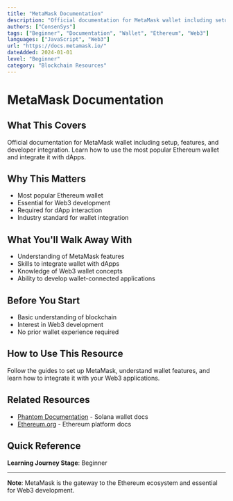 ```yaml
---
title: "MetaMask Documentation"
description: "Official documentation for MetaMask wallet including setup, features, and developer integration"
authors: ["ConsenSys"]
tags: ["Beginner", "Documentation", "Wallet", "Ethereum", "Web3"]
languages: ["JavaScript", "Web3"]
url: "https://docs.metamask.io/"
dateAdded: 2024-01-01
level: "Beginner"
category: "Blockchain Resources"
---
```


# MetaMask Documentation

## What This Covers

Official documentation for MetaMask wallet including setup, features, and developer integration. Learn how to use the most popular Ethereum wallet and integrate it with dApps.

## Why This Matters

- Most popular Ethereum wallet
- Essential for Web3 development
- Required for dApp interaction
- Industry standard for wallet integration

## What You'll Walk Away With

- Understanding of MetaMask features
- Skills to integrate wallet with dApps
- Knowledge of Web3 wallet concepts
- Ability to develop wallet-connected applications

## Before You Start

- Basic understanding of blockchain
- Interest in Web3 development
- No prior wallet experience required

## How to Use This Resource

Follow the guides to set up MetaMask, understand wallet features, and learn how to integrate it with your Web3 applications.

## Related Resources

- [Phantom Documentation](https://docs.phantom.com/introduction) - Solana wallet docs
- [Ethereum.org](https://ethereum.org/) - Ethereum platform docs

## Quick Reference

**Learning Journey Stage**: Beginner

---

**Note**: MetaMask is the gateway to the Ethereum ecosystem and essential for Web3 development. 